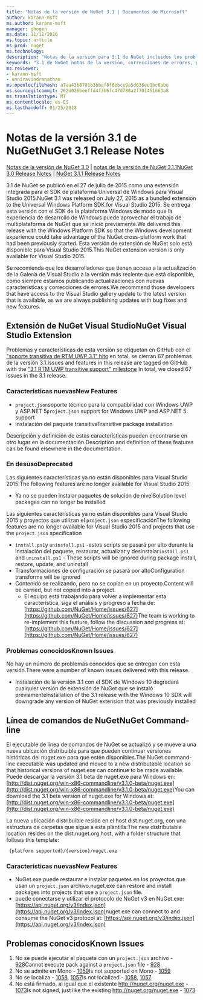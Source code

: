 ```yaml
---
title: "Notas de la versión de NuGet 3.1 | Documentos de Microsoft"
author: karann-msft
ms.author: karann-msft
manager: ghogen
ms.date: 11/11/2016
ms.topic: article
ms.prod: nuget
ms.technology: 
description: "Notas de la versión para 3.1 de NuGet incluidos los problemas conocidos, correcciones de errores, las funciones agregadas y dcr."
keywords: "3.1 de NuGet notas de la versión, correcciones de errores, problemas, conocidos agregan características, DCR"
ms.reviewer:
- karann-msft
- unniravindranathan
ms.openlocfilehash: a7aa43b8701b3bbef8f6ebce9a5d636ee1bc6abe
ms.sourcegitcommit: 262d026beeffd4f3b6fc47d780a2f701451663a8
ms.translationtype: MT
ms.contentlocale: es-ES
ms.lasthandoff: 01/25/2018
---
```

# <a name="nuget-31-release-notes"></a><span data-ttu-id="8b8d9-104">Notas de la versión 3.1 de NuGet</span><span class="sxs-lookup"><span data-stu-id="8b8d9-104">NuGet 3.1 Release Notes</span></span>

<span data-ttu-id="8b8d9-105">[Notas de la versión de NuGet 3.0](../release-notes/nuget-3.0.0.md) | [notas de la versión de NuGet 3.1.1](../release-notes/nuget-3.1.1.md)</span><span class="sxs-lookup"><span data-stu-id="8b8d9-105">[NuGet 3.0 Release Notes](../release-notes/nuget-3.0.0.md) | [NuGet 3.1.1 Release Notes](../release-notes/nuget-3.1.1.md)</span></span>

<span data-ttu-id="8b8d9-106">3.1 de NuGet se publicó en el 27 de julio de 2015 como una extensión integrada para el SDK de plataforma Universal de Windows para Visual Studio 2015.</span><span class="sxs-lookup"><span data-stu-id="8b8d9-106">NuGet 3.1 was released on July 27, 2015 as a bundled extension to the Universal Windows Platform SDK for Visual Studio 2015.</span></span> <span data-ttu-id="8b8d9-107">Se entrega esta versión con el SDK de la plataforma Windows de modo que la experiencia de desarrollo de Windows puede aprovechar el trabajo de multiplataforma de NuGet que se inició previamente.</span><span class="sxs-lookup"><span data-stu-id="8b8d9-107">We delivered this release with the Windows Platform SDK so that the Windows development experience could take advantage of the NuGet cross-platform work that had been previously started.</span></span> <span data-ttu-id="8b8d9-108">Esta versión de extensión de NuGet solo está disponible para Visual Studio 2015.</span><span class="sxs-lookup"><span data-stu-id="8b8d9-108">This NuGet extension version is only available for Visual Studio 2015.</span></span>

<span data-ttu-id="8b8d9-109">Se recomienda que los desarrolladores que tienen acceso a la actualización de la Galería de Visual Studio a la versión más reciente que está disponible, como siempre estamos publicando actualizaciones con nuevas características y correcciones de errores.</span><span class="sxs-lookup"><span data-stu-id="8b8d9-109">We recommend those developers that have access to the Visual Studio gallery update to the latest version that is available, as we are always publishing updates with bug fixes and new features.</span></span>

## <a name="nuget-visual-studio-extension"></a><span data-ttu-id="8b8d9-110">Extensión de NuGet Visual Studio</span><span class="sxs-lookup"><span data-stu-id="8b8d9-110">NuGet Visual Studio Extension</span></span>

<span data-ttu-id="8b8d9-111">Problemas y características de esta versión se etiquetan en GitHub con el ["soporte transitiva de RTM UWP 3.1" hito](https://github.com/NuGet/Home/issues?utf8=%E2%9C%93&q=is%3Aclosed+milestone%3A%223.1+RTM+UWP+transitive+support%22+) en total, se cierran 67 problemas de la versión 3.1.</span><span class="sxs-lookup"><span data-stu-id="8b8d9-111">Issues and features in this release are tagged on GitHub with the ["3.1 RTM UWP transitive support" milestone](https://github.com/NuGet/Home/issues?utf8=%E2%9C%93&q=is%3Aclosed+milestone%3A%223.1+RTM+UWP+transitive+support%22+)  In total, we closed 67 issues in the 3.1 release.</span></span>

### <a name="new-features"></a><span data-ttu-id="8b8d9-112">Características nuevas</span><span class="sxs-lookup"><span data-stu-id="8b8d9-112">New Features</span></span>

* <span data-ttu-id="8b8d9-113">`project.json`soporte técnico para la compatibilidad con Windows UWP y ASP.NET 5</span><span class="sxs-lookup"><span data-stu-id="8b8d9-113">`project.json` support for Windows UWP and ASP.NET 5 support</span></span>
* <span data-ttu-id="8b8d9-114">Instalación del paquete transitiva</span><span class="sxs-lookup"><span data-stu-id="8b8d9-114">Transitive package installation</span></span>

<span data-ttu-id="8b8d9-115">Descripción y definición de estas características pueden encontrarse en otro lugar en la documentación.</span><span class="sxs-lookup"><span data-stu-id="8b8d9-115">Description and definition of these features can be found elsewhere in the documentation.</span></span>

### <a name="deprecated"></a><span data-ttu-id="8b8d9-116">En desuso</span><span class="sxs-lookup"><span data-stu-id="8b8d9-116">Deprecated</span></span>

<span data-ttu-id="8b8d9-117">Las siguientes características ya no están disponibles para Visual Studio 2015:</span><span class="sxs-lookup"><span data-stu-id="8b8d9-117">The following features are no longer available for Visual Studio 2015:</span></span>

* <span data-ttu-id="8b8d9-118">Ya no se pueden instalar paquetes de solución de nivel</span><span class="sxs-lookup"><span data-stu-id="8b8d9-118">Solution level packages can no longer be installed</span></span>

<span data-ttu-id="8b8d9-119">Las siguientes características ya no están disponibles para Visual Studio 2015 y proyectos que utilizan el `project.json` especificación</span><span class="sxs-lookup"><span data-stu-id="8b8d9-119">The following features are no longer available for Visual Studio 2015 and projects that use the `project.json` specification</span></span>

* <span data-ttu-id="8b8d9-120">`install.ps1`y `uninstall.ps1` -estos scripts se pasará por alto durante la instalación del paquete, restaurar, actualizar y desinstalar</span><span class="sxs-lookup"><span data-stu-id="8b8d9-120">`install.ps1` and `uninstall.ps1` - These scripts will be ignored during package install, restore, update, and uninstall</span></span>
* <span data-ttu-id="8b8d9-121">Transformaciones de configuración se pasará por alto</span><span class="sxs-lookup"><span data-stu-id="8b8d9-121">Configuration transforms will be ignored</span></span>
* <span data-ttu-id="8b8d9-122">Contenido se realizando, pero no se copian en un proyecto.</span><span class="sxs-lookup"><span data-stu-id="8b8d9-122">Content will be carried, but not copied into a project.</span></span>
    * <span data-ttu-id="8b8d9-123">El equipo está trabajando para volver a implementar esta característica, siga el análisis y progreso a fecha de: [https://github.com/NuGet/Home/issues/627](https://github.com/NuGet/Home/issues/627)</span><span class="sxs-lookup"><span data-stu-id="8b8d9-123">The team is working to re-implement this feature, follow the discussion and progress at: [https://github.com/NuGet/Home/issues/627](https://github.com/NuGet/Home/issues/627)</span></span>


### <a name="known-issues"></a><span data-ttu-id="8b8d9-124">Problemas conocidos</span><span class="sxs-lookup"><span data-stu-id="8b8d9-124">Known Issues</span></span>

<span data-ttu-id="8b8d9-125">No hay un número de problemas conocidos que se entregan con esta versión.</span><span class="sxs-lookup"><span data-stu-id="8b8d9-125">There were a number of known issues delivered with this release.</span></span>

* <span data-ttu-id="8b8d9-126">Instalación de la versión 3.1 con el SDK de Windows 10 degradará cualquier versión de extensión de NuGet que se instaló previamente</span><span class="sxs-lookup"><span data-stu-id="8b8d9-126">Installation of the 3.1 release with the Windows 10 SDK will downgrade any version of NuGet extension that was previously installed</span></span>

## <a name="nuget-command-line"></a><span data-ttu-id="8b8d9-127">Línea de comandos de NuGet</span><span class="sxs-lookup"><span data-stu-id="8b8d9-127">NuGet Command-line</span></span>

<span data-ttu-id="8b8d9-128">El ejecutable de línea de comandos de NuGet se actualizó y se mueve a una nueva ubicación distribuible para que pueden continuar versiones históricas del nuget.exe para que estén disponibles.</span><span class="sxs-lookup"><span data-stu-id="8b8d9-128">The NuGet command-line executable was updated and moved to a new distributable location so that historical versions of nuget.exe can continue to be made available.</span></span>  <span data-ttu-id="8b8d9-129">Puede descargar la versión 3.1 beta de nuget.exe para Windows en: [http://dist.nuget.org/win-x86-commandline/v3.1.0-beta/nuget.exe](http://dist.nuget.org/win-x86-commandline/v3.1.0-beta/nuget.exe)</span><span class="sxs-lookup"><span data-stu-id="8b8d9-129">You can download the 3.1 beta version of nuget.exe for Windows at: [http://dist.nuget.org/win-x86-commandline/v3.1.0-beta/nuget.exe](http://dist.nuget.org/win-x86-commandline/v3.1.0-beta/nuget.exe)</span></span>

<span data-ttu-id="8b8d9-130">La nueva ubicación distribuible reside en el host dist.nuget.org, con una estructura de carpetas que sigue a esta plantilla:</span><span class="sxs-lookup"><span data-stu-id="8b8d9-130">The new distributable location resides on the dist.nuget.org host, with a folder structure that follows this template:</span></span>

     {platform supported}/{version}/nuget.exe

### <a name="new-features"></a><span data-ttu-id="8b8d9-131">Características nuevas</span><span class="sxs-lookup"><span data-stu-id="8b8d9-131">New Features</span></span>

* <span data-ttu-id="8b8d9-132">NuGet.exe puede restaurar e instalar paquetes en los proyectos que usan un `project.json` archivo.</span><span class="sxs-lookup"><span data-stu-id="8b8d9-132">nuget.exe can restore and install packages into projects that use a `project.json` file.</span></span>
* <span data-ttu-id="8b8d9-133">puede conectarse y utilizar el protocolo de NuGet v3 en NuGet.exe: [https://api.nuget.org/v3/index.json](https://api.nuget.org/v3/index.json)</span><span class="sxs-lookup"><span data-stu-id="8b8d9-133">nuget.exe can connect to and consume the NuGet v3 protocol at: [https://api.nuget.org/v3/index.json](https://api.nuget.org/v3/index.json)</span></span>

## <a name="known-issues"></a><span data-ttu-id="8b8d9-134">Problemas conocidos</span><span class="sxs-lookup"><span data-stu-id="8b8d9-134">Known Issues</span></span> ##

1.    <span data-ttu-id="8b8d9-135">No se puede ejecutar el paquete con un `project.json` archivo - [928](https://github.com/NuGet/Home/issues/928)</span><span class="sxs-lookup"><span data-stu-id="8b8d9-135">Cannot execute pack against a `project.json` file - [928](https://github.com/NuGet/Home/issues/928)</span></span>
2.    <span data-ttu-id="8b8d9-136">No se admite en Mono - [1059](https://github.com/NuGet/Home/issues/1059)</span><span class="sxs-lookup"><span data-stu-id="8b8d9-136">Is not supported on Mono - [1059](https://github.com/NuGet/Home/issues/1059)</span></span>
3.    <span data-ttu-id="8b8d9-137">No se localiza - [1058](https://github.com/NuGet/Home/issues/1058), [1057](https://github.com/NuGet/Home/issues/1057)</span><span class="sxs-lookup"><span data-stu-id="8b8d9-137">Is not localized - [1058](https://github.com/NuGet/Home/issues/1058),   [1057](https://github.com/NuGet/Home/issues/1057)</span></span>
4.    <span data-ttu-id="8b8d9-138">No está firmado, al igual que el existente http://nuget.org/nuget.exe - [1073](https://github.com/NuGet/Home/issues/1073)</span><span class="sxs-lookup"><span data-stu-id="8b8d9-138">Is not signed, just like the existing http://nuget.org/nuget.exe - [1073](https://github.com/NuGet/Home/issues/1073)</span></span>
